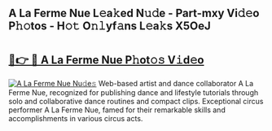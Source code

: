 ## A La Ferme Nue L𝚎a𝚔ed N𝚞𝚍e - Part-mxy Vi𝚍𝚎o P𝚑𝚘tos - H𝚘𝚝 O𝚗𝚕yf𝚊ns L𝚎a𝚔s X5OeJ

# <h2><a href="http://kfccmu.oniu.top/?m=A+La+Ferme+Nue">🔗👉 🔴 A La Ferme Nue P𝚑ot𝚘𝚜 V𝚒d𝚎o</a></h2>

[![A La Ferme Nue Nu𝚍e𝚜](https://i.imgur.com/0qMVB7G.gif)](http://kfccmu.oniu.top/?m=A+La+Ferme+Nue)
Web-based artist and dance collaborator A La Ferme Nue, recognized for publishing dance and lifestyle tutorials through solo and collaborative dance routines and compact clips. Exceptional circus performer A La Ferme Nue, famed for their remarkable skills and accomplishments in various circus acts.  
